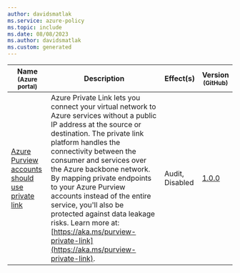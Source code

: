 ```yaml
---
author: davidsmatlak
ms.service: azure-policy
ms.topic: include
ms.date: 08/08/2023
ms.author: davidsmatlak
ms.custom: generated
---
```


|Name<br /><sub>(Azure portal)</sub> |Description |Effect(s) |Version<br /><sub>(GitHub)</sub> |
|---|---|---|---|
|[Azure Purview accounts should use private link](https://portal.azure.com/#blade/Microsoft_Azure_Policy/PolicyDetailBlade/definitionId/%2Fproviders%2FMicrosoft.Authorization%2FpolicyDefinitions%2F9259053b-ddb8-40ab-842a-0aef19d0ade4) |Azure Private Link lets you connect your virtual network to Azure services without a public IP address at the source or destination. The private link platform handles the connectivity between the consumer and services over the Azure backbone network. By mapping private endpoints to your Azure Purview accounts instead of the entire service, you'll also be protected against data leakage risks. Learn more at: [https://aka.ms/purview-private-link](https://aka.ms/purview-private-link). |Audit, Disabled |[1.0.0](https://github.com/Azure/azure-policy/blob/master/built-in-policies/policyDefinitions/Azure%20Purview/Purview_PrivateEndPoint_Audit.json) |
